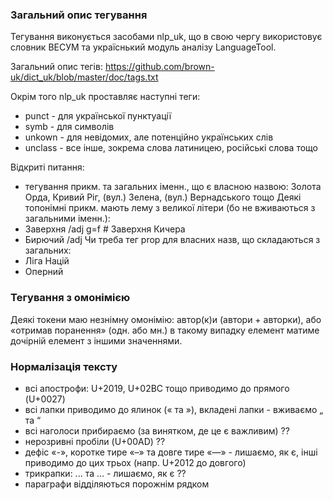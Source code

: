 ### Загальний опис тегування

Тегування виконується засобами nlp_uk, що в свою чергу використовує словник ВЕСУМ та україснький модуль аналізу LanguageTool.

Загальний опис тегів: https://github.com/brown-uk/dict_uk/blob/master/doc/tags.txt

Окрім того nlp_uk проставляє наступні теги:
* punct - для української пунктуації
* symb - для символів
* unkown - для невідомих, але потенційно українських слів
* unclass - все інше, зокрема слова латиницею, російські слова тощо

Відкриті питання:
* тегування прикм. та загальних іменн., що є власною назвою: Золота Орда, Кривий Ріг, (вул.) Зелена, (вул.) Вернадського тощо
Деякі топонімні прикм. мають лему з великої літери (бо не вживаються з загальними іменн.): 
* Заверхня /adj g=f  # Заверхня Кичера
* Бирючий /adj
Чи треба тег prop для власних назв, що складаються з загальних:
* Ліга Націй
* Оперний

### Тегування з омонімією
Деякі токени маю незнімну омонімію: автор(к)и (автори + авторки), або «отримав поранення» (одн. або мн.) в такому випадку елемент <token> 
матиме дочірній елемент <alts> з іншими значеннями.

### Нормалізація тексту

- всі апострофи: U+2019, U+02BC тощо приводимо до прямого (U+0027)
- всі лапки приводимо до ялинок (« та »), вкладені лапки - вживаємо „ та “
- всі наголоси прибираємо (за винятком, де це є важливим) ??
- нерозривні пробіли (U+00AD) ??
- дефіс «-», коротке тире «–» та довге тире «—» - лишаємо, як є, інші приводимо до цих трьох (напр. U+2012 до довгого)
- трикрапки: ... та … - лишаємо, як є ??
- параграфи відділяються порожнім рядком

